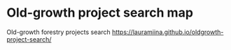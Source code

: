 # Old-growth project search map
 Old-growth forestry projects search
 https://lauramiina.github.io/oldgrowth-project-search/
